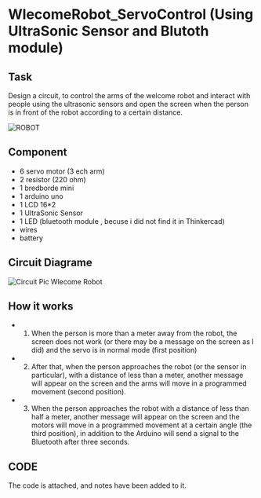 # WlecomeRobot_ServoControl (Using UltraSonic Sensor and Blutoth module)

## Task
Design a circuit, to control the arms of the welcome robot and interact with people using the ultrasonic sensors and open the screen when the person is in front of the robot according to a certain distance.

![ROBOT](https://user-images.githubusercontent.com/85633958/124771651-f9b31c80-df43-11eb-90aa-889dc730311c.png)

## Component 
- 6 servo motor (3 ech arm)
- 2 resistor (220 ohm)
- 1 bredborde mini
- 1 arduino uno
- 1 LCD 16*2
- 1 UltraSonic Sensor
- 1 LED (bluetooth module , becuse i did not find it in Thinkercad)
- wires
- battery

## Circuit Diagrame 
![Circuit Pic Wlecome Robot](https://user-images.githubusercontent.com/85633958/124772670-e8b6db00-df44-11eb-9b31-4dd3d86aa172.png)


## How it works
- 1. When the person is more than a meter away from the robot, the screen does not work (or there may be a message on the screen as I did) and the servo is in normal mode (first position)
- 2. After that, when the person approaches the robot (or the sensor in particular), with a distance of less than a meter, another message will appear on the screen and the arms will move in a programmed movement (second position).
- 3. When the person approaches the robot with a distance of less than half a meter, another message will appear on the screen and the motors will move in a programmed movement at a certain angle (the third position), in addition to the Arduino will send a signal to the Bluetooth after three seconds.

## CODE
The code is attached, and notes have been added to it.

